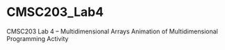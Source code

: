 # CMSC203_Lab4
CMSC203 Lab 4 – Multidimensional Arrays Animation of Multidimensional Programming Activity
